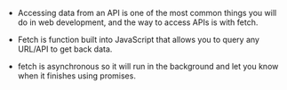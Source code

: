 - Accessing data from an API is one of the most common things you will do in web development, and the way to access APIs is with fetch.

- Fetch is function built into JavaScript that allows you to query any URL/API to get back data.

- fetch is asynchronous so it will run in the background and let you know when it finishes using promises.
